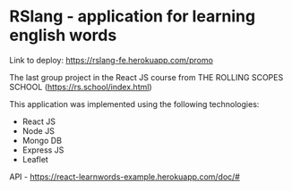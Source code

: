 # RSlang - application for learning english words

Link to deploy: https://rslang-fe.herokuapp.com/promo

The last group project in the React JS course from THE ROLLING SCOPES SCHOOL (https://rs.school/index.html)

This application was implemented using the following technologies:
- React JS
- Node JS
- Mongo DB
- Express JS
- Leaflet

API - https://react-learnwords-example.herokuapp.com/doc/#

